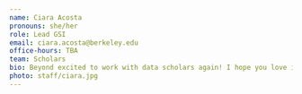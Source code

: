 ```yaml
---
name: Ciara Acosta
pronouns: she/her
role: Lead GSI
email: ciara.acosta@berkeley.edu
office-hours: TBA
team: Scholars
bio: Beyond excited to work with data scholars again! I hope you love it as much as I've loved every semester with scholars 💌
photo: staff/ciara.jpg
---
```


